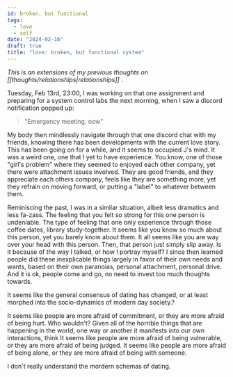 ```yaml
---
id: broken, but functional
tags:
  - love
  - self
date: "2024-02-16"
draft: true
title: "love: broken, but functional system"
---
```


_This is an extensions of my previous thoughts on [[thoughts/relationships|relationships]] ._

Tuesday, Feb 13rd,  23:00, I was working on that one assignment and preparing for a system control labs the next morning, when I saw a discord notification popped up:

> "Emergency meeting, now"

My body then mindlessly navigate through that one discord chat with my friends, knowing there has been developments with the current love story. This has been going on for a while, and it seems to occupied J's mind. It was a weird one, one that I yet to have experience. You know, one of those "girl's problem" where they seemed to enjoyed each other company, yet there were attachment issues involved. They are good friends, and they appreciate each others company, feels like they are something more, yet they refrain on moving forward, or putting a "label" to whatever between them.

Reminiscing the past, I was in a similar situation, albeit less dramatics and less fa-zass. The feeling that you felt so strong for this one person is undeniable. The type of feeling that one only experience through those coffee dates, library study-together. It seems like you know so much about this person, yet you barely know about them. It all seems like you are way over your head with this person. Then, that person just simply slip away. Is it because of the way I talked, or how I portray myself? I since then learned people did these inexplicable things largely in favor of their own needs and wants, based on their own paranoias, personal attachment, personal drive. And it is ok, people come and go, no need to invest too much thoughts towards.

It seems like the general consensus of dating has changed, or at least morphed into the socio-dynamics of modern day society.?

It seems like people are more afraid of commitment, or they are more afraid of being hurt. Who wouldn't? Given all of the horrible things that are happening in the world, one way or another it manifests into our own interactions, think  It seems like people are more afraid of being vulnerable, or they are more afraid of being judged. It seems like people are more afraid of being alone, or they are more afraid of being with someone.

I don't really understand the mordern schemas of dating.

